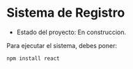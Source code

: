 <h1>Sistema de Registro</h1>

- Estado del proyecto: En construccion.

Para ejecutar el sistema, debes poner:

``npm install react``

